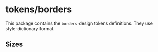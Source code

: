 # tokens/borders

This package contains the `borders` design tokens definitions.
They use style-dictionary format.

## Sizes

<dockit-css-showcases css-props-prefix="--border-size" component-class="box border" style-key="border-width"></dockit-css-showcases>
